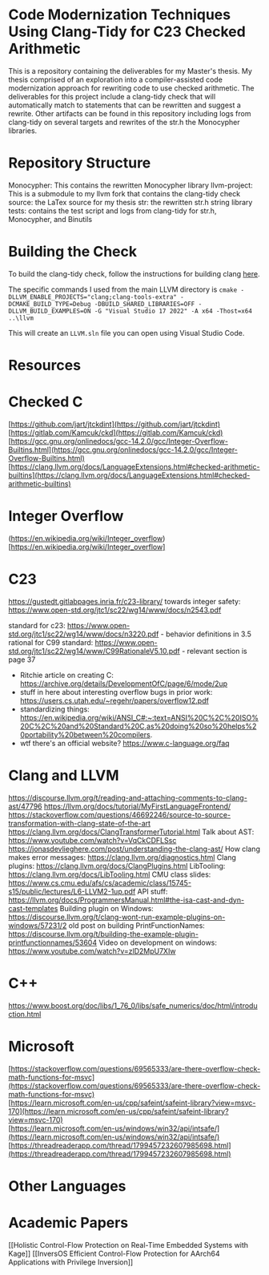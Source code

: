 # Code Modernization Techniques Using Clang-Tidy for C23 Checked Arithmetic

This is a repository containing the deliverables for my Master's thesis. My thesis comprised of an exploration into a compiler-assisted
code modernization approach for rewriting code to use checked arithmetic. The deliverables for this project include a clang-tidy check
that will automatically match to statements that can be rewritten and suggest a rewrite. Other artifacts can be found in this repository including
logs from clang-tidy on several targets and rewrites of the str.h the Monocypher libraries.

# Repository Structure
Monocypher: This contains the rewritten Monocypher library
llvm-project: This is a submodule to my llvm fork that contains the clang-tidy check
source: the LaTex source for my thesis
str: the rewritten str.h string library
tests: contains the test script and logs from clang-tidy for str.h, Monocypher, and Binutils

# Building the Check

To build the clang-tidy check, follow the instructions for building clang [here](https://clang.llvm.org/extra/clang-tidy/Contributing.html).

The specific commands I used from the main LLVM directory is `cmake -DLLVM_ENABLE_PROJECTS="clang;clang-tools-extra" -DCMAKE_BUILD_TYPE=Debug -DBUILD_SHARED_LIBRARIES=OFF -DLLVM_BUILD_EXAMPLES=ON -G "Visual Studio 17 2022" -A x64 -Thost=x64 ..\llvm`

This will create an `LLVM.sln` file you can open using Visual Studio Code.

# Resources
# Checked C
[https://github.com/jart/jtckdint](https://github.com/jart/jtckdint)
[https://gitlab.com/Kamcuk/ckd](https://gitlab.com/Kamcuk/ckd)  
[https://gcc.gnu.org/onlinedocs/gcc-14.2.0/gcc/Integer-Overflow-Builtins.html](https://gcc.gnu.org/onlinedocs/gcc-14.2.0/gcc/Integer-Overflow-Builtins.html)
[https://clang.llvm.org/docs/LanguageExtensions.html#checked-arithmetic-builtins](https://clang.llvm.org/docs/LanguageExtensions.html#checked-arithmetic-builtins)


# Integer Overflow
(https://en.wikipedia.org/wiki/Integer_overflow)[https://en.wikipedia.org/wiki/Integer_overflow]

# C23
https://gustedt.gitlabpages.inria.fr/c23-library/
towards integer safety: https://www.open-std.org/jtc1/sc22/wg14/www/docs/n2543.pdf

standard for c23: https://www.open-std.org/jtc1/sc22/wg14/www/docs/n3220.pdf
	- behavior definitions in 3.5
rational for C99 standard: https://www.open-std.org/jtc1/sc22/wg14/www/C99RationaleV5.10.pdf
	- relevant section is page 37
 - Ritchie article on creating C: https://archive.org/details/DevelopmentOfC/page/6/mode/2up
 - stuff in here about interesting overflow bugs in prior work: https://users.cs.utah.edu/~regehr/papers/overflow12.pdf
 - standardizing things: https://en.wikipedia.org/wiki/ANSI_C#:~:text=ANSI%20C%2C%20ISO%20C%2C%20and%20Standard%20C,as%20doing%20so%20helps%20portability%20between%20compilers.
 - wtf there's an official website? https://www.c-language.org/faq

# Clang and LLVM
https://discourse.llvm.org/t/reading-and-attaching-comments-to-clang-ast/47796
https://llvm.org/docs/tutorial/MyFirstLanguageFrontend/
https://stackoverflow.com/questions/46692246/source-to-source-transformation-with-clang-state-of-the-art
https://clang.llvm.org/docs/ClangTransformerTutorial.html
Talk about AST: https://www.youtube.com/watch?v=VqCkCDFLSsc
https://jonasdevlieghere.com/post/understanding-the-clang-ast/
How clang makes error messages: https://clang.llvm.org/diagnostics.html
Clang plugins: https://clang.llvm.org/docs/ClangPlugins.html
LibTooling: https://clang.llvm.org/docs/LibTooling.html
CMU class slides: https://www.cs.cmu.edu/afs/cs/academic/class/15745-s15/public/lectures/L6-LLVM2-1up.pdf
API stuff: https://llvm.org/docs/ProgrammersManual.html#the-isa-cast-and-dyn-cast-templates
Building plugin on Windows: https://discourse.llvm.org/t/clang-wont-run-example-plugins-on-windows/57231/2
old post on building PrintFunctionNames: https://discourse.llvm.org/t/building-the-example-plugin-printfunctionnames/53604
Video on development on windows: https://www.youtube.com/watch?v=zlD2MpU7XIw

# C++
https://www.boost.org/doc/libs/1_76_0/libs/safe_numerics/doc/html/introduction.html

# Microsoft
[https://stackoverflow.com/questions/69565333/are-there-overflow-check-math-functions-for-msvc](https://stackoverflow.com/questions/69565333/are-there-overflow-check-math-functions-for-msvc)  
[https://learn.microsoft.com/en-us/cpp/safeint/safeint-library?view=msvc-170](https://learn.microsoft.com/en-us/cpp/safeint/safeint-library?view=msvc-170)  
[https://learn.microsoft.com/en-us/windows/win32/api/intsafe/](https://learn.microsoft.com/en-us/windows/win32/api/intsafe/)  
[https://threadreaderapp.com/thread/1799457232607985698.html](https://threadreaderapp.com/thread/1799457232607985698.html)

# Other Languages

# Academic Papers
[[Holistic Control-Flow Protection on Real-Time Embedded Systems with Kage]]
[[InversOS Efficient Control-Flow Protection for AArch64 Applications with Privilege Inversion]]

